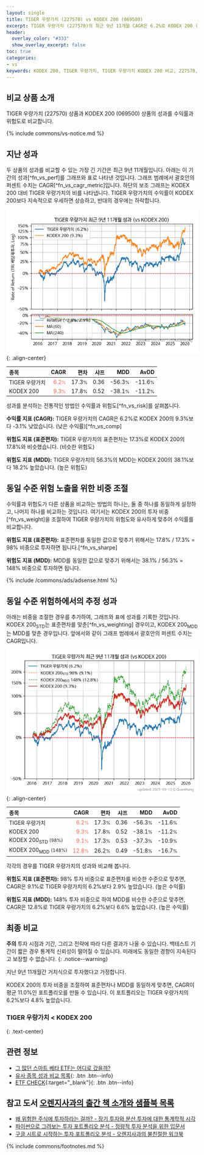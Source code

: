 ```yaml
---
layout: single
title: TIGER 우량가치 (227570) vs KODEX 200 (069500)
excerpt: TIGER 우량가치 (227570)의 최근 9년 11개월 CAGR은 6.2%로 KODEX 200 (069500)의 9.3%보다 -3.1% 낮았습니다.
header:
  overlay_color: "#333"
  show_overlay_excerpt: false
toc: true
categories:
- vs
keywords: KODEX 200, TIGER 우량가치, TIGER 우량가치 KODEX 200 비교, 227570, 069500, 227570 227570 비교
---
```


## 비교 상품 소개


TIGER 우량가치 (227570) 상품과 KODEX 200 (069500) 상품의 성과를 수익률과 위험도로 비교합니다.





{% include commons/vs-notice.md %}

## 지난 성과

두 상품의 성과를 비교할 수 있는 가장 긴 기간은 최근 9년 11개월입니다. 아래는 이 기간의 성과[^fn_vs_perf]를 그래프와 표로 나타낸 것입니다.
그래프 범례에서 괄호안의 퍼센트 수치는 CAGR[^fn_vs_cagr_metric]입니다.
하단의 보조 그래프는 KODEX 200 대비 TIGER 우량가치의 비를 나타냅니다.
TIGER 우량가치의 수익률이 KODEX 200보다 지속적으로 우세하면 상승하고, 반대의 경우에는 하락합니다.

![TIGER 우량가치](/vs/images/227570-vs-069500_dual.png){: .align-center}

| **종목** | **CAGR** | **편차** | **샤프** | **MDD** | **AvDD** |
| :------------ | ------: | -----------: | -------: | ------: | -------: |
| TIGER 우량가치 | <span style="color: tomato">6.2<small>%</small></span> | 17.3<small>%</small> | 0.36 | -56.3<small>%</small> | -11.6<small>%</small> |
| KODEX 200 | <span style="color: tomato">9.3<small>%</small></span> | 17.8<small>%</small> | 0.52 | -38.1<small>%</small> | -11.2<small>%</small> |

<!-- more -->


성과를 분석하는 전통적인 방법인 수익률과 위험도[^fn_vs_risk]를 살펴봅니다.

**수익률 지표 (CAGR):** TIGER 우량가치의 CAGR은 6.2%로 KODEX 200의 9.3%보다 -3.1% 낮았습니다. (낮은 수익률)[^fn_vs_comp]

**위험도 지표 (표준편차):** TIGER 우량가치의 표준편차는 17.3%로 KODEX 200의 17.8%와 비슷했습니다. (비슷한 위험도)

**위험도 지표 (MDD):** TIGER 우량가치의 56.3%의 MDD는 KODEX 200의 38.1%보다 18.2% 높았습니다. (높은 위험도)



## 동일 수준 위험 노출을 위한 비중 조절

수익률과 위험도가 다른 상품을 비교하는 방법의 하나는, 둘 중 하나를 동일하게 설정하고, 나머지 하나를 비교하는 것입니다.
여기서는 KODEX 200의 투자 비중[^fn_vs_weight]을 조절하여 TIGER 우량가치의 위험도와 유사하게 맞추어 수익률를 비교합니다.

**위험도 지표 (표준편차):** 표준편차를 동일한 값으로 맞추기 위해서는 17.8% / 17.3% = 98% 비중으로 투자하면 됩니다.[^fn_vs_sharpe]

**위험도 지표 (MDD):** MDD를 동일한 값으로 맞추기 위해서는 38.1% / 56.3% = 148% 비중으로 투자하면 됩니다.


{% include /commons/ads/adsense.html %}



## 동일 수준 위험하에서의 추정 성과

아래는 비중을 조절한 경우를 추가하여, 그래프와 표에 성과를 기록한 것입니다.
KODEX 200<sub>STD</sub>는 표준편차를 맞춘[^fn_vs_weighting] 경우이고, KODEX 200<sub>MDD</sub>는 MDD를 맞춘 경우입니다.
앞에서와 같이 그래프 범례에서 괄호안의 퍼센트 수치는 CAGR입니다.


![TIGER 우량가치](/vs/images/227570-vs-069500.png){: .align-center}



| **종목** | **CAGR** | **편차** | **샤프** | **MDD** | **AvDD** |
| :------------ | ------: | -----------: | -------: | ------: | -------: |
| TIGER 우량가치 | <span style="color: tomato">6.2<small>%</small></span> | 17.3<small>%</small> | 0.36 | -56.3<small>%</small> | -11.6<small>%</small> |
| KODEX 200 | <span style="color: tomato">9.3<small>%</small></span> | 17.8<small>%</small> | 0.52 | -38.1<small>%</small> | -11.2<small>%</small> |
| KODEX 200<sub>STD</sub> <small>(98%)</small> | <span style="color: tomato">9.1<small>%</small></span> | 17.3<small>%</small> | 0.53 | -37.3<small>%</small> | -10.9<small>%</small> |
| KODEX 200<sub>MDD</sub> <small>(148%)</small> | <span style="color: tomato">12.8<small>%</small></span> | 26.2<small>%</small> | 0.49 | -51.8<small>%</small> | -16.7<small>%</small> |



각각의 경우를 TIGER 우량가치의 성과와 비교해 봅니다.

**위험도 지표 (표준편차):** 98% 투자 비중으로 표준편차를 비슷한 수준으로 맞추면, CAGR은 9.1%로 TIGER 우량가치의 6.2%보다 2.9% 높았습니다. (높은 수익률)

**위험도 지표 (MDD):** 148% 투자 비중으로 하여 MDD를 비슷한 수준으로 맞추면, CAGR은 12.8%로 TIGER 우량가치의 6.2%보다 6.6% 높았습니다. (높은 수익률)




## 최종 비교

**주의** 투자 시점과 기간, 그리고 전략에 따라 다른 결과가 나올 수 있습니다. 백테스트 기간이 짧은 경우 통계적 신뢰성이 떨어질 수 있습니다. 미래에도 동일한 경향이 지속된다고 보장할 수 없습니다.
{: .notice--warning}

지난 9년 11개월간 거치식으로 투자했다고 가정합니다.

KODEX 200의 투자 비중을 조절하여 표준편차나 MDD를 동일하게 맞추면, CAGR이 평균 11.0%인 포트폴리오를 만들 수 있습니다.
이 포트폴리오는 TIGER 우량가치의 6.2%보다 4.8% 높았습니다.

### TIGER 우량가치 &lt; KODEX 200
{: .text-center}


## 관련 정보

- [그 많던 스마트 베타 ETF는 어디로 갔을까?](https://kongdori.tistory.com/164)
- [유사 종목 성과 비교 목록](/vs/){: .btn .btn--info}
- [ETF CHECK](https://www.etfcheck.co.kr/mobile/etpitem/069500/compare?compCode%5B%5D=227570){:target="_blank"}{: .btn .btn--info}


## 참고 도서 [오렌지사과의 출간 책 소개와 샘플북 목록](https://kongdori.tistory.com/691)

- [왜 위험한 주식에 투자하라는 걸까? - 장기 투자와 분산 투자에 대한 통계학적 시각](https://kongdori.tistory.com/421)
- [파이썬으로 그려보는 투자 포트폴리오 분석  - 정량적 투자 분석을 위한 입문서](https://kongdori.tistory.com/643)
- [구글 시트로 시작하는 투자 포트폴리오 분석 - 오렌지사과의 불친절한 워크북](https://kongdori.tistory.com/449)

{% include commons/footnotes.md %}